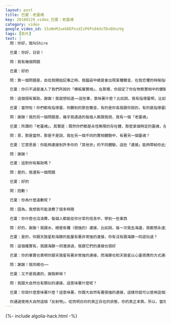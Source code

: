 ```yaml
---
layout: post
title: 巴夏：老靈魂
key: 20180129_video_巴夏：老靈魂
category: video
google_video_id: 15zWnMJuekDEPxsdIzP6Ps04dsTDv8OnzVg
tags: [影片]
text: |
  問：你好，我叫Shire

  巴夏：你好，日安！

  問：我有幾個問題

  巴夏：好的

  問：第一個問題是，自從我開始記事之時，我腦袋中總是會出現某種聲音，在我恐懼的時候指引我，或當我卡在某個地方的時候，告訴我一些信息，我都可以記得發生在我兩歲時候的事情，包括那時候我穿什麼，天氣如何等等，有時候我夢到某種情景，或者我想像某種情景一段時間，那麼，通常在我清醒後的一段時間之內，這樣的情景就會發生

  巴夏：你只不過是進入了我們所說的「模板層實相」，在那裡，你設定了你在物質實相中的體驗藍圖，因此，你可以通過進入模板層實相，再將意識轉到你的體驗藍圖，從而看見那些你所設定好了的、在物質生命中即將發生的事，而當這些事真的發生時，你就可以認出來

  問：這個很有幫助，謝謝！我就想知道⋯⋯這些事，意味著什麼？比如說，我有指導靈啊，比如⋯⋯

  巴夏：當然啦！你們都有指導靈，你聽到的那些聲音，有的是你高我跟你說的，有的是指導靈說的，也可能是某些來來去去的其他存在體，祂們在有需要的時候，把信息傳遞給你，要知道，你們都有一個很大的「後援團」，你永遠都不是孤獨一人，也不可能孤獨一人

  問：謝謝！我的另一個問題是，幾乎我遇過的每個人都跟我說，我有一個「老靈魂」

  巴夏：所謂的「老靈魂」，其實是：既然你們都是永恆無限的存在體，那麼某個特定的靈魂，在某個特定的實相體驗中，可能就會連接到非常非常非常多的其他實相的體驗。所以，一個擁有「老靈魂」的人，就是祂在某個特定實相中有過很多體驗的人，並不是說，在靈魂層面上，你的靈魂比其他人的靈魂老

  問：恩，那是當然，那是不是說，我在另一個不同的實相體驗中，有著另一個靈魂？

  巴夏：它意思是：你能夠連接到許多你的「其他世」的不同體驗，這些「連接」能夠帶給你此生所需要的信息，你所「連接」的數量，可能比大部分人的多。比如說，很多人能夠同時連接到幾百個「其他世」，而一個老靈魂，能夠同時連接到幾千個「其他世」，從線性的時空角度來看，這使他們的靈魂顯得「更老」。但如果你的靈魂不「老」的話，那你的腦袋（人類的物質心智）很難想像所有的這些體驗怎麼可能發生，而這一切，僅僅是因為你能夠連接到如此之多的「信息源」。

  問：謝謝！

  巴夏：這對你有幫助嗎？

  問：是的，我還有一個問題

  巴夏：好的

  問：抱歉！

  巴夏：你為什麼道歉呢？

  問：因為，我想我可能浪費了很多時間

  巴夏：你什麼也沒浪費，每個人都能從你分享的信息中，學到一些東西

  問：好的，謝謝！我跟水，總是有種（很強的）連接，比如說，每一次我去海邊，我都想永遠泡在海裡

  巴夏：是的，你跟天狼星和海豚的能量有著非常強的連接，你有沒有跟海豚一同遊玩過？

  問：這個確實有，我跟海豚一同潛游過，我跟它們的連接也很好

  巴夏：你的事實也表明你跟天狼星有著非常強的連接，而海豚也和天狼星以心靈感應的方式連接著，這是你的「強鏈接」之一，這個強鏈接也將在你此生中發揮重要作用

  問：謝謝！我同樣也⋯⋯

  巴夏：又不是我連的，謝我幹嘛？

  問：我跟大自然也有類似的連接，這意味著什麼呢？

  巴夏：你說什麼意味著什麼？這意味著，你跟大自然有著很強的連接，這樣你就可以使用這個連接，來指引你的人生，你就可以使用這個能量，這種狀態，你就可以出發於「你在大自然中的狀態」去行動，如果你能夠以這種狀態，去做你所的每一件事，那你的行動振頻，將最為接近你的真我振頻。

  你通過使用大自然這個「反射物」，從而明白你的真正存在的狀態，你的真正本質。所以，當你以這種狀態去行動時，那你將永遠和「真正的你」相一致，而這就是大自然所向你展示的「你也屬於大自然的一部分」、「在生活中，使用大自然，使用你的本心本性吧！」
---
```


{%- include algolia-hack.html -%}
